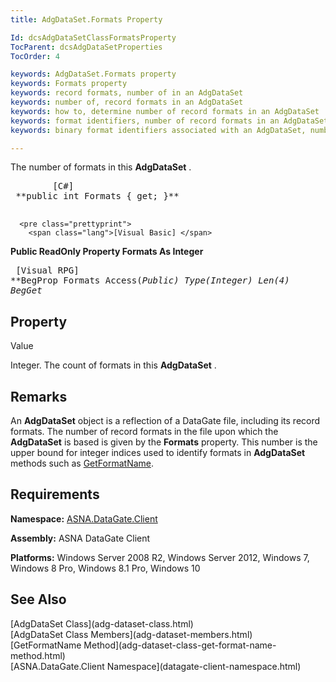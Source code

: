 ```yaml
---
title: AdgDataSet.Formats Property

Id: dcsAdgDataSetClassFormatsProperty
TocParent: dcsAdgDataSetProperties
TocOrder: 4

keywords: AdgDataSet.Formats property
keywords: Formats property
keywords: record formats, number of in an AdgDataSet
keywords: number of, record formats in an AdgDataSet
keywords: how to, determine number of record formats in an AdgDataSet
keywords: format identifiers, number of record formats in an AdgDataSet
keywords: binary format identifiers associated with an AdgDataSet, number of

---
```


The number of formats in this **AdgDataSet** .
<pre class="prettyprint">
        <span class="lang">[C#]</span>
 **public int Formats { get; }** 
      </pre>
      <pre class="prettyprint">
        <span class="lang">[Visual Basic] </span>
 **Public ReadOnly Property Formats As Integer** 
      </pre>
      <pre class="prettyprint">
        <span class="lang">[Visual RPG]</span>
 **BegProp Formats Access(*Public) Type(*Integer) Len(4)
   BegGet** 
      </pre>

## Property
 Value

Integer. The count of formats in this **AdgDataSet** . 
## Remarks

An **AdgDataSet** object is a reflection of a DataGate file, including its record formats. The number of record formats in the file upon which the **AdgDataSet** is based is given by the **Formats** property. This number is the upper bound for integer indices used to identify formats in **AdgDataSet** methods such as [ GetFormatName](adg-dataset-class-get-format-name-method.html).
## Requirements

**Namespace:** [ASNA.DataGate.Client](datagate-client-namespace.html) 

**Assembly:** ASNA DataGate Client

**Platforms:** Windows Server 2008 R2, Windows Server 2012, Windows 7, Windows 8 Pro, Windows 8.1 Pro, Windows 10
## See Also

<dl />
      [AdgDataSet Class](adg-dataset-class.html)
      <br />
      [AdgDataSet Class Members](adg-dataset-members.html)
      <br />
      [GetFormatName Method](adg-dataset-class-get-format-name-method.html)
      <br />
      [ASNA.DataGate.Client Namespace](datagate-client-namespace.html)

